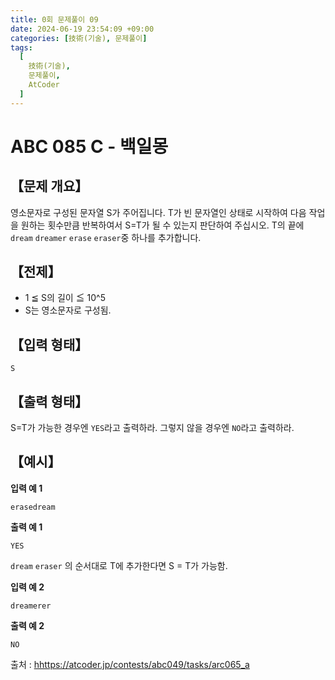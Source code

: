 ```yaml
---
title: 0회 문제풀이 09
date: 2024-06-19 23:54:09 +09:00
categories: [技術(기술), 문제풀이]
tags:
  [
    技術(기술),
    문제풀이,
    AtCoder
  ]
---
```

# ABC 085 C - 백일몽
## 【문제 개요】
영소문자로 구성된 문자열 S가 주어집니다. T가 빈 문자열인 상태로 시작하여 다음 작업을 원하는 횟수만큼 반복하여서 S=T가 될 수 있는지 판단하여 주십시오.
T의 끝에 `dream` `dreamer` `erase` `eraser`중 하나를 추가합니다.

## 【전제】
- 1 ≦ S의 길이 ≦ 10^5
- S는 영소문자로 구성됨.

## 【입력 형태】
```
S
```

## 【출력 형태】
S=T가 가능한 경우엔 `YES`라고 출력하라. 그렇지 않을 경우엔 `NO`라고 출력하라.

## 【예시】

**입력 예 1**

```
erasedream
```

**출력 예 1**

```
YES
```

`dream` `eraser` 의 순서대로 T에 추가한다면 S = T가 가능함.

**입력 예 2**

```
dreamerer
```

**출력 예 2**

```
NO
```

출처 : <a href="https://atcoder.jp/contests/abc049/tasks/arc065_a">hhttps://atcoder.jp/contests/abc049/tasks/arc065_a</a> 
